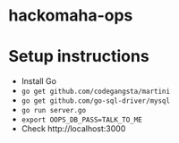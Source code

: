 hackomaha-ops
=============

# Setup instructions

* Install Go
* `go get github.com/codegangsta/martini`
* `go get github.com/go-sql-driver/mysql`
* `go run server.go`
* `export OOPS_DB_PASS=TALK_TO_ME`
* Check http://localhost:3000
